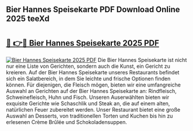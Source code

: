 ## Bier Hannes Speisekarte PDF Download Online 2025 teeXd

# <h2><a href="http://gc7kcen.nevu.top/?p=Bier+Hannes+Speisekarte">🔗 👉🔴 Bier Hannes Speisekarte 2025 PDF</a></h2>

[![Bier Hannes Speisekarte 2025 PDF](https://i.imgur.com/dBaPXMq.png)](http://gc7kcen.nevu.top/?p=Bier+Hannes+Speisekarte)
Die Bier Hannes Speisekarte ist nicht nur eine Liste von Gerichten, sondern auch die Kunst, ein Gericht zu kreieren. Auf der Bier Hannes Speisekarte unseres Restaurants befindet sich ein Salatbereich, in dem Sie leichte und frische Optionen finden können. Für diejenigen, die Fleisch mögen, bieten wir eine umfangreiche Auswahl an Gerichten auf der Bier Hannes Speisekarte an: Rindfleisch, Schweinefleisch, Huhn und Fisch. Unseren Auserwählten bieten wir exquisite Gerichte wie Schaschlik und Steak an, die auf einem alten, natürlichen Feuer zubereitet werden. Unser Restaurant bietet eine große Auswahl an Desserts, von traditionellen Torten und Kuchen bis hin zu erlesenen Crème Brûlée und Schokoladensuppen.

